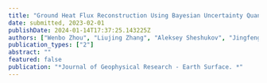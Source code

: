```yaml
---
title: "Ground Heat Flux Reconstruction Using Bayesian Uncertainty Quantification Machinery and Surrogate Modeling"
date: submitted, 2023-02-01
publishDate: 2024-01-14T17:37:25.143225Z
authors: ["Wenbo Zhou", "Liujing Zhang", "Aleksey Sheshukov", "Jingfeng Wang", "Modi Zhu", "Khachik Sargsyan", "Donghui Xu", "Desheng Liu", "Tianqi Zhang", "Valeriy Mazepa", "Alexandr Sokolov", "Victor Valdayskikh", "Valeriy Ivanov"]
publication_types: ["2"]
abstract: ""
featured: false
publication: "*Journal of Geophysical Research - Earth Surface. *"
---
```


